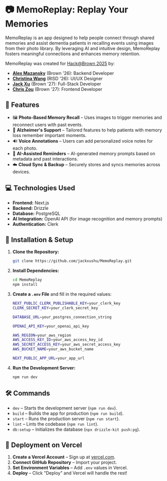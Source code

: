 # 📷 MemoReplay: Replay Your Memories

MemoReplay is an app designed to help people connect through shared memories and assist dementia patients in recalling events using images from their photo library. By leveraging AI and intuitive design, MemoReplay fosters meaningful connections and enhances memory retention.

MemoReplay was created for [Hack@Brown 2025](https://2025.hackatbrown.org/) by:
- **[Alex Mazansky](https://alexmazansky.com)** (Brown '26): Backend Developer
- **[Christina Wang](https://wangchristina.com/)** (RISD '26): UI/UX Designer
- **[Jack Xu](https://www.jack-shuxu.com/)** (Brown '27): Full-Stack Developer
- **[Chris Zou](https://www.chris-zou.com/)** (Brown '27): Frontend Developer

## 🌟 Features

- 🖼️ **Photo-Based Memory Recall** – Uses images to trigger memories and reconnect users with past events.
- 🧠 **Alzheimer's Support** – Tailored features to help patients with memory loss remember important moments.
- 🔊 **Voice Annotations** – Users can add personalized voice notes for each photo.
- 🤖 **AI-Assisted Reminders** – AI-generated memory prompts based on metadata and past interactions.
- ☁️ **Cloud Sync & Backup** – Securely stores and syncs memories across devices.

## 💻 Technologies Used

- **Frontend:** Next.js
- **Backend:** Drizzle
- **Database:** PostgreSQL
- **AI Integration:** OpenAI API (for image recognition and memory prompts)
- **Authentication:** Clerk

## 🚀 Installation & Setup

1. **Clone the Repository:**
   ```bash
   git clone https://github.com/jackxushu/MemoReplay.git
   ```
2. **Install Dependencies:**
   ```bash
   cd MemoReplay
   npm install
   ```
3. **Create a `.env` File** and fill in the required values:

   ```bash
   NEXT_PUBLIC_CLERK_PUBLISHABLE_KEY=your_clerk_key
   CLERK_SECRET_KEY=your_clerk_secret_key

   DATABASE_URL=your_postgres_connection_string

   OPENAI_API_KEY=your_openai_api_key

   AWS_REGION=your_aws_region
   AWS_ACCESS_KEY_ID=your_aws_access_key_id
   AWS_SECRET_ACCESS_KEY=your_aws_secret_access_key
   AWS_BUCKET_NAME=your_aws_bucket_name

   NEXT_PUBLIC_APP_URL=your_app_url
   ```

4. **Run the Development Server:**
   ```bash
   npm run dev
   ```

## 🛠️ Commands

- `dev` – Starts the development server (`npm run dev`).
- `build` – Builds the app for production (`npm run build`).
- `start` – Runs the production server (`npm run start`).
- `lint` – Lints the codebase (`npm run lint`).
- `db:setup` – Initializes the database (`npx drizzle-kit push:pg`).

## 🚀 Deployment on Vercel

1. **Create a Vercel Account** – Sign up at [vercel.com](https://vercel.com/).
2. **Connect GitHub Repository** – Import your project.
3. **Set Environment Variables** – Add `.env` values in Vercel.
4. **Deploy** – Click "Deploy" and Vercel will handle the rest!
